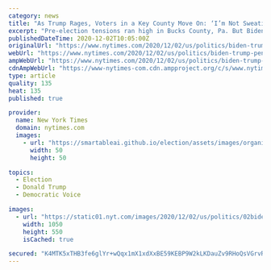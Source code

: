```yaml
---
category: news
title: "As Trump Rages, Voters in a Key County Move On: ‘I’m Not Sweating It’"
excerpt: "Pre-election tensions ran high in Bucks County, Pa. But Biden supporters there are increasingly comfortable tuning President Trump out and moving on, with an eye toward January."
publishedDateTime: 2020-12-02T10:05:00Z
originalUrl: "https://www.nytimes.com/2020/12/02/us/politics/biden-trump-pennsylvania.html"
webUrl: "https://www.nytimes.com/2020/12/02/us/politics/biden-trump-pennsylvania.html"
ampWebUrl: "https://www.nytimes.com/2020/12/02/us/politics/biden-trump-pennsylvania.amp.html"
cdnAmpWebUrl: "https://www-nytimes-com.cdn.ampproject.org/c/s/www.nytimes.com/2020/12/02/us/politics/biden-trump-pennsylvania.amp.html"
type: article
quality: 135
heat: 135
published: true

provider:
  name: New York Times
  domain: nytimes.com
  images:
    - url: "https://smartableai.github.io/election/assets/images/organizations/nytimes.com-50x50.jpg"
      width: 50
      height: 50

topics:
  - Election
  - Donald Trump
  - Democratic Voice

images:
  - url: "https://static01.nyt.com/images/2020/12/02/us/politics/02biden-doylestown1/02biden-doylestown1-facebookJumbo.jpg"
    width: 1050
    height: 550
    isCached: true

secured: "K4MTK5xTHB3fe6glYr+wQqx1mX1xdXxBE59KEBP9W2kLKDauZv9RHoQsVGrvR9KdtHyYz8CXYYvQaH0DoNgMWIvGvApMR8JWpxOqznt2iMX1zUC7dQVUSDCjWMHA042qWbTfimujWS5Rj2q59pKtCGn0M1o42cGDRYMM0uC18GvevlKg4qGrhU/lsKAR3zZ3bQoJGAI0ohrW3wxbIUr/5g6T2FbL/6xSx0eGDoJWzR/xTyhcAOIhtOsWC3TxSsLeGJ8AeJ1B9GypjKaHTdD+Cc5gI+ulQbB4M9G8wRCNhdpbs2IRAiO3c0dm9etU52XndH7npv3UsAFN7/E6Wjb56/fSY2EZjrLCf2O46CbpKP8=;3TUPgpgZO/sTIki1ke/QAQ=="
---
```


